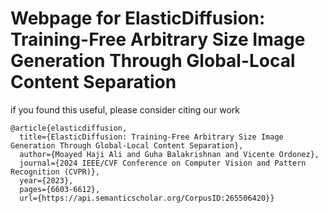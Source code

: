 # Webpage for ElasticDiffusion: Training-Free Arbitrary Size Image Generation Through Global-Local Content Separation
if you found this useful, please consider citing our work
```
@article{elasticdiffusion,
  title={ElasticDiffusion: Training-Free Arbitrary Size Image Generation Through Global-Local Content Separation},
  author={Moayed Haji Ali and Guha Balakrishnan and Vicente Ordonez},
  journal={2024 IEEE/CVF Conference on Computer Vision and Pattern Recognition (CVPR)},
  year={2023},
  pages={6603-6612},
  url={https://api.semanticscholar.org/CorpusID:265506420}}
```